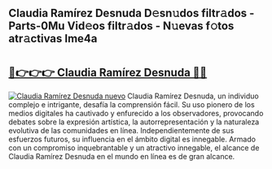 ## Claudia Ramírez Desnuda D𝚎sn𝚞dos filtr𝚊dos - Parts-0Mu Vid𝚎os filtr𝚊dos - N𝚞evas f𝚘tos atr𝚊ctivas Ime4a

# <h2><a href="http://mb2udh.tromn.icu/?c=Claudia+Ram%c3%adrez+Desnuda">🔗👉👉👉 Claudia Ramírez Desnuda 🔗🔗</a></h2>

[![Claudia Ramírez Desnuda nuevo](https://i.imgur.com/pEAQMta.gif)](http://mb2udh.tromn.icu/?c=Claudia+Ram%c3%adrez+Desnuda)
Claudia Ramírez Desnuda, un individuo complejo e intrigante, desafía la comprensión fácil. Su uso pionero de los medios digitales ha cautivado y enfurecido a los observadores, provocando debates sobre la expresión artística, la autorrepresentación y la naturaleza evolutiva de las comunidades en línea. Independientemente de sus esfuerzos futuros, su influencia en el ámbito digital es innegable. Armado con un compromiso inquebrantable y un atractivo innegable, el alcance de Claudia Ramírez Desnuda en el mundo en línea es de gran alcance.
